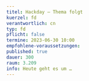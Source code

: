 ```yaml
---
titel: Hackday – Thema folgt
kuerzel: fd
verantwortlich: cn
typ: fd
pflicht: false
termine: 2023-06-30 10:00
empfohlene-voraussetzungen: 
published: true
dauer: 300
raum: 3.209
info: Heute geht es um …
---
```

